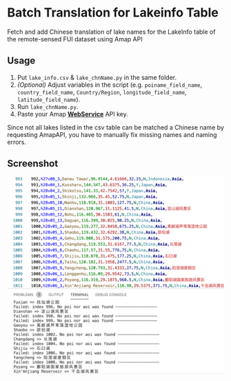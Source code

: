 # Batch Translation for Lakeinfo Table
Fetch and add Chinese translation of lake names for the LakeInfo table of the remote-sensed FUI dataset using Amap API

## Usage

1. Put `lake_info.csv` & `lake_chnName.py` in the same folder.
2. *(Optional)* Adjust variables in the script (e.g. `poiname_field_name`, `country_field_name`, `Country/Region`, `longitude_field_name`, `latitude_field_name`).
3. Run `lake_chnName.py`.
4. Paste your Amap <u>**WebService**</u> API key.

Since not all lakes listed in the csv table can be matched a Chinese name by requesting AmapAPI, you have to manually fix missing names and naming errors.

## Screenshot

![demo](screenshot.png)